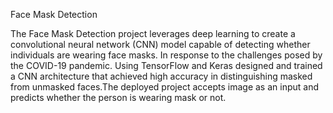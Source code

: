 Face Mask Detection

The Face Mask Detection project leverages deep learning to create a convolutional neural network (CNN) model capable of detecting whether individuals are wearing face masks. In response to the challenges posed by the COVID-19 pandemic. Using TensorFlow and Keras designed and trained a CNN architecture that achieved high accuracy in distinguishing masked from unmasked faces.The deployed project accepts image as an input and predicts whether the person is wearing mask or not.
